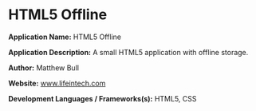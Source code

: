 # HTML5 Offline

**Application Name:** HTML5 Offline

**Application Description:** A small HTML5 application with offline storage.

**Author:** Matthew Bull

**Website:** www.lifeintech.com

**Development Languages / Frameworks(s):** HTML5, CSS